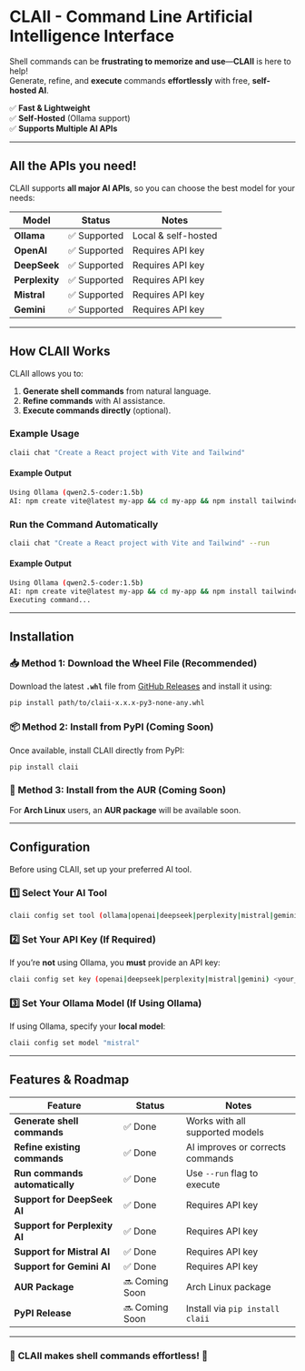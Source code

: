 # **CLAII - Command Line Artificial Intelligence Interface**  

Shell commands can be **frustrating to memorize and use**—**CLAII** is here to help!  
Generate, refine, and **execute** commands **effortlessly** with free, **self-hosted AI**.  

✅ **Fast & Lightweight**  
✅ **Self-Hosted** (Ollama support)  
✅ **Supports Multiple AI APIs**  

---

## **All the APIs you need!**  

CLAII supports **all major AI APIs**, so you can choose the best model for your needs:  

| Model       | Status    | Notes |
|-------------|----------|--------|
| **Ollama**  | ✅ Supported | Local & self-hosted |
| **OpenAI**  | ✅ Supported | Requires API key |
| **DeepSeek** | ✅ Supported | Requires API key |
| **Perplexity** | ✅ Supported | Requires API key |
| **Mistral** | ✅ Supported | Requires API key |
| **Gemini** | ✅ Supported | Requires API key |

---

## **How CLAII Works**  

CLAII allows you to:  

1. **Generate shell commands** from natural language.  
2. **Refine commands** with AI assistance.  
3. **Execute commands directly** (optional).  

### **Example Usage**  

```bash
claii chat "Create a React project with Vite and Tailwind"
```

#### **Example Output**  

```bash
Using Ollama (qwen2.5-coder:1.5b)
AI: npm create vite@latest my-app && cd my-app && npm install tailwindcss postcss autoprefixer && npx tailwindcss init -p
```

### **Run the Command Automatically**  

```bash
claii chat "Create a React project with Vite and Tailwind" --run
```

#### **Example Output**  

```bash
Using Ollama (qwen2.5-coder:1.5b)
AI: npm create vite@latest my-app && cd my-app && npm install tailwindcss postcss autoprefixer && npx tailwindcss init -p
Executing command...
```

---

## **Installation**  

### **📥 Method 1: Download the Wheel File (Recommended)**  
Download the latest **`.whl`** file from [GitHub Releases](https://github.com/YoussefAlkentclaii/releases) and install it using:  

```bash
pip install path/to/claii-x.x.x-py3-none-any.whl
```

### **📦 Method 2: Install from PyPI (Coming Soon)**  
Once available, install CLAII directly from PyPI:  

```bash
pip install claii
```

### **🎩 Method 3: Install from the AUR (Coming Soon)**  
For **Arch Linux** users, an **AUR package** will be available soon.

---

## **Configuration**  

Before using CLAII, set up your preferred AI tool.  

### **1️⃣ Select Your AI Tool**  

```bash
claii config set tool (ollama|openai|deepseek|perplexity|mistral|gemini)
```

### **2️⃣ Set Your API Key (If Required)**  

If you’re **not** using Ollama, you **must** provide an API key:  

```bash
claii config set key (openai|deepseek|perplexity|mistral|gemini) <your_api_key>
```

### **3️⃣ Set Your Ollama Model (If Using Ollama)**  

If using Ollama, specify your **local model**:  

```bash
claii config set model "mistral"
```

---

## **Features & Roadmap**  

| Feature                 | Status    | Notes |
|-------------------------|----------|--------|
| **Generate shell commands** | ✅ Done | Works with all supported models |
| **Refine existing commands** | ✅ Done | AI improves or corrects commands |
| **Run commands automatically** | ✅ Done | Use `--run` flag to execute |
| **Support for DeepSeek AI** | ✅ Done | Requires API key |
| **Support for Perplexity AI** | ✅ Done | Requires API key |
| **Support for Mistral AI** | ✅ Done | Requires API key |
| **Support for Gemini AI** | ✅ Done | Requires API key |
| **AUR Package** | 🔜 Coming Soon | Arch Linux package |
| **PyPI Release** | 🔜 Coming Soon | Install via `pip install claii` |

---

### 🚀 **CLAII makes shell commands effortless!** 🚀  
